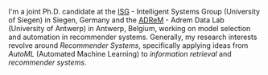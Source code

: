 I'm a joint Ph.D. candidate at the [ISG](https://isg.beel.org/) - Intelligent Systems Group (University of Siegen) in Siegen, Germany and the [ADReM](https://www.uantwerpen.be/en/research-groups/adrem-data-lab/) - Adrem Data Lab (University of Antwerp) in Antwerp, Belgium, working on model selection and automation in recommender systems.
Generally, my research interests revolve around _Recommender Systems_, specifically applying ideas from _AutoML_ (Automated Machine Learning) to _information retrieval_ and _recommender systems_.
